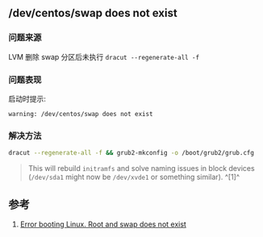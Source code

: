 ﻿## /dev/centos/swap does not exist

### 问题来源

LVM 删除 swap 分区后未执行 ```dracut --regenerate-all -f```



### 问题表现

启动时提示:

```
warning: /dev/centos/swap does not exist
```



### 解决方法
```bash
dracut --regenerate-all -f && grub2-mkconfig -o /boot/grub2/grub.cfg
```

> This will rebuild `initramfs` and solve naming issues in block devices (`/dev/sda1` might now be `/dev/xvde1` or something similar). ^[1]^





## 参考

1. [Error booting Linux. Root and swap does not exist](https://unix.stackexchange.com/questions/467019/error-booting-linux-root-and-swap-does-not-exist)
